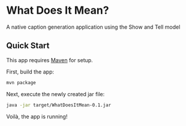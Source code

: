 # What Does It Mean?

A native caption generation application using the Show and Tell model


## Quick Start

This app requires [Maven](https://maven.apache.org/install.html) for setup.

First, build the app:

```bash
mvn package
```

Next, execute the newly created jar file:

```bash
java -jar target/WhatDoesItMean-0.1.jar
```

Voilà, the app is running!